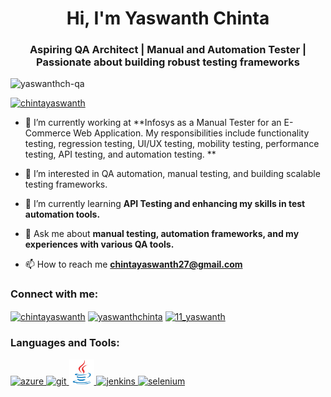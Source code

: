 <h1 align="center">Hi, I'm Yaswanth Chinta</h1>
<h3 align="center">Aspiring QA Architect | Manual and Automation Tester | Passionate about building robust testing frameworks</h3>

<p align="left"> <img src="https://komarev.com/ghpvc/?username=yaswanthch-qa&label=Profile%20views&color=0e75b6&style=flat" alt="yaswanthch-qa" /> </p>

<p align="left"> <a href="https://twitter.com/chintayaswanth" target="blank"><img src="https://img.shields.io/twitter/follow/chintayaswanth?logo=twitter&style=for-the-badge" alt="chintayaswanth" /></a> </p>

- 🔭 I’m currently working at **Infosys as a Manual Tester for an E-Commerce Web Application. My responsibilities include functionality testing, regression testing, UI/UX testing, mobility testing, performance testing, API testing, and automation testing.  **

- 👀 I’m interested in QA automation, manual testing, and building scalable testing frameworks.

- 🌱 I’m currently learning **API Testing and enhancing my skills in test automation tools.**

- 💬 Ask me about **manual testing, automation frameworks, and my experiences with various QA tools.**

- 📫 How to reach me **chintayaswanth27@gmail.com**

<h3 align="left">Connect with me:</h3>
<p align="left">
<a href="https://twitter.com/chintayaswanth" target="blank"><img align="center" src="https://raw.githubusercontent.com/rahuldkjain/github-profile-readme-generator/master/src/images/icons/Social/twitter.svg" alt="chintayaswanth" height="30" width="40" /></a>
<a href="https://linkedin.com/in/yaswanthchinta" target="blank"><img align="center" src="https://raw.githubusercontent.com/rahuldkjain/github-profile-readme-generator/master/src/images/icons/Social/linked-in-alt.svg" alt="yaswanthchinta" height="30" width="40" /></a>
<a href="https://instagram.com/11_yaswanth" target="blank"><img align="center" src="https://raw.githubusercontent.com/rahuldkjain/github-profile-readme-generator/master/src/images/icons/Social/instagram.svg" alt="11_yaswanth" height="30" width="40" /></a>
</p>

<h3 align="left">Languages and Tools:</h3>
<p align="left"> <a href="https://azure.microsoft.com/en-in/" target="_blank" rel="noreferrer"> <img src="https://www.vectorlogo.zone/logos/microsoft_azure/microsoft_azure-icon.svg" alt="azure" width="40" height="40"/> </a> <a href="https://git-scm.com/" target="_blank" rel="noreferrer"> <img src="https://www.vectorlogo.zone/logos/git-scm/git-scm-icon.svg" alt="git" width="40" height="40"/> </a> <a href="https://www.java.com" target="_blank" rel="noreferrer"> <img src="https://raw.githubusercontent.com/devicons/devicon/master/icons/java/java-original.svg" alt="java" width="40" height="40"/> </a> <a href="https://www.jenkins.io" target="_blank" rel="noreferrer"> <img src="https://www.vectorlogo.zone/logos/jenkins/jenkins-icon.svg" alt="jenkins" width="40" height="40"/> </a> <a href="https://www.selenium.dev" target="_blank" rel="noreferrer"> <img src="https://raw.githubusercontent.com/detain/svg-logos/780f25886640cef088af994181646db2f6b1a3f8/svg/selenium-logo.svg" alt="selenium" width="40" height="40"/> </a> </p>
